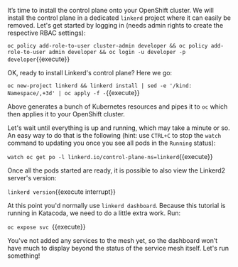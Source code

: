 It’s time to install the control plane onto your OpenShift cluster. We will install the control plane in a dedicated `linkerd` project where it can easily be removed. Let's get started by logging in (needs admin rights to create the respective RBAC settings):

`oc policy add-role-to-user cluster-admin developer && oc policy add-role-to-user admin developer && oc login -u developer -p developer`{{execute}}

OK, ready to install Linkerd's control plane? Here we go:

`oc new-project linkerd && linkerd install | sed -e '/kind: Namespace/,+3d' | oc apply -f -`{{execute}}

Above generates a bunch of Kubernetes resources and pipes it to `oc` which then applies it to your OpenShift cluster.

Let's wait until everything is up and running, which may take a minute or so. An easy way to do that is the following (hint: use `CTRL+C` to stop the `watch` command to updating you once you see all pods in the `Running` status):

`watch oc get po -l linkerd.io/control-plane-ns=linkerd`{{execute}}

Once all the pods started are ready, it is possible to also view the Linkerd2 server's version:

`linkerd version`{{execute interrupt}}

At this point you'd normally use `linkerd dashboard`. Because this tutorial is running in Katacoda, we need to do a little extra work. Run:

`oc expose svc `{{execute}}

You've not added any services to the mesh yet, so the dashboard won’t have much to display beyond the status of the service mesh itself. Let's run something!
